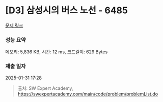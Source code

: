 # [D3] 삼성시의 버스 노선 - 6485 

[문제 링크](https://swexpertacademy.com/main/code/problem/problemDetail.do?contestProbId=AWczm7QaACgDFAWn) 

### 성능 요약

메모리: 5,836 KB, 시간: 12 ms, 코드길이: 629 Bytes

### 제출 일자

2025-01-31 17:28



> 출처: SW Expert Academy, https://swexpertacademy.com/main/code/problem/problemList.do